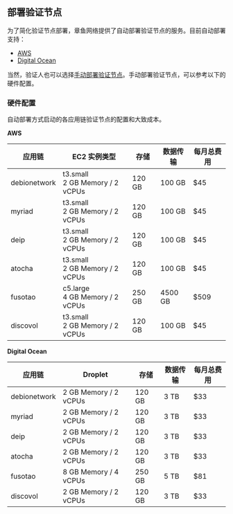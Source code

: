 ## 部署验证节点

为了简化验证节点部署，章鱼网络提供了自动部署验证节点的服务。目前自动部署支持：

* [AWS](./validator-deploy-aws.md)
* [Digital Ocean](./validator-deploy-do.md)

当然，验证人也可以选择[手动部署验证节点](./validator-deploy-manually.md)。手动部署验证节点，可以参考以下的硬件配置。

### 硬件配置

自动部署方式启动的各应用链验证节点的配置和大致成本。

**AWS**

| 应用链 | EC2 实例类型  | 存储 | 数据传输 | 每月总费用 |
|------|------|------|------|------|
| debionetwork | t3.small<br/>2 GB Memory / 2 vCPUs | 120 GB | 100 GB | $45 |
| myriad | t3.small<br/>2 GB Memory / 2 vCPUs | 120 GB | 100 GB | $45 |
| deip | t3.small<br/>2 GB Memory / 2 vCPUs | 120 GB | 100 GB | $45 |
| atocha | t3.small<br/>2 GB Memory / 2 vCPUs | 120 GB | 100 GB | $45 |
| fusotao | c5.large<br/>4 GB Memory / 2 vCPUs | 250 GB | 4500 GB | $509 |
| discovol | t3.small<br/>2 GB Memory / 2 vCPUs | 120 GB | 100 GB | $45 |

**Digital Ocean**

| 应用链 | Droplet  | 存储 | 数据传输 | 每月总费用 |
|------|------|------|------|------|
| debionetwork | 2 GB Memory / 2 vCPUs | 120 GB | 3 TB | $33 |
| myriad | 2 GB Memory / 2 vCPUs | 120 GB | 3 TB | $33 |
| deip | 2 GB Memory / 2 vCPUs | 120 GB | 3 TB | $33 |
| atocha | 2 GB Memory / 2 vCPUs | 120 GB | 3 TB | $33 |
| fusotao | 8 GB Memory / 4 vCPUs  | 250 GB | 5 TB | $81 |
| discovol | 2 GB Memory / 2 vCPUs | 120 GB | 3 TB | $33 |
